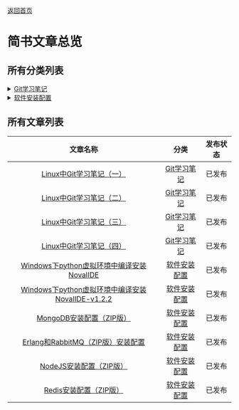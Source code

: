 [返回首页](../README.md)

# 简书文章总览
## 所有分类列表
<details>
<summary><a href="CAT1/ch0">Git学习笔记</a></summary>
<p><a href="CAT1/ch1">Linux中Git学习笔记（一）</a></p>
<p><a href="CAT1/ch2">Linux中Git学习笔记（二）</a></p>
<p><a href="CAT1/ch3">Linux中Git学习笔记（三）</a></p>
<p><a href="CAT1/ch4">Linux中Git学习笔记（四）</a></p>
</details>

<details>
<summary><a href="CAT2/ch0">软件安装配置</a></summary>
<p><a href="CAT2/ch1">Windows下python虚拟环境中编译安装NovalIDE</a></p>
<p><a href="CAT2/ch2">Windows下python虚拟环境中编译安装NovalIDE-v1.2.2</a></p>
<p><a href="CAT2/ch3">MongoDB安装配置（ZIP版）</a></p>
<p><a href="CAT2/ch4">Erlang和RabbitMQ（ZIP版）安装配置</a></p>
<p><a href="CAT2/ch5">NodeJS安装配置（ZIP版）</a></p>
<p><a href="CAT2/ch6">Redis安装配置（ZIP版）</a></p>
</details>

<!-- 
<details>
<summary>[各种神奇网站](./Git学习笔记/目录.md)</summary>
[CodeWars网站介绍](./各种神奇网站的介绍/CodeWars网站介绍.md)
</details>
 -->
## 所有文章列表

| 文章名称                                                  | 分类                     | 发布状态 |
|:-----------------------------------------------------:|:----------------------:|:----:|
| [Linux中Git学习笔记（一）](CAT1/ch1.md)                       | [Git学习笔记](CAT1/ch0.md) | 已发布  |
| [Linux中Git学习笔记（二）](CAT1/ch2.md)                       | [Git学习笔记](CAT1/ch0.md) | 已发布  |
| [Linux中Git学习笔记（三）](CAT1/ch3.md)                       | [Git学习笔记](CAT1/ch0.md) | 已发布  |
| [Linux中Git学习笔记（四）](CAT1/ch4.md)                       | [Git学习笔记](CAT1/ch0.md) | 已发布  |
| [Windows下python虚拟环境中编译安装NovalIDE](CAT2/ch1.md)        | [软件安装配置](CAT2/ch0.md)  | 已发布  |
| [Windows下python虚拟环境中编译安装NovalIDE-v1.2.2](CAT2/ch2.md) | [软件安装配置](CAT2/ch0.md)  | 已发布  |
| [MongoDB安装配置（ZIP版）](CAT2/ch3.md)                      | [软件安装配置](CAT2/ch0.md)  | 已发布  |
| [Erlang和RabbitMQ（ZIP版）安装配置](CAT2/ch4.md)              | [软件安装配置](CAT2/ch0.md)  | 已发布  |
| [NodeJS安装配置（ZIP版）](CAT2/ch5.md)                       | [软件安装配置](CAT2/ch0.md)  | 已发布  |
| [Redis安装配置（ZIP版）](CAT2/ch6.md)                        | [软件安装配置](CAT2/ch0.md)  | 已发布  |

